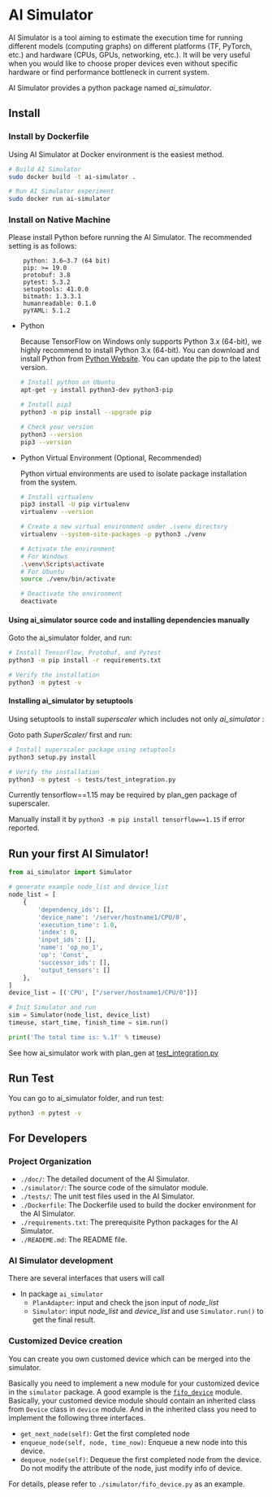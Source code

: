 # AI Simulator

AI Simulator is a tool aiming to estimate the execution time for running different models (computing graphs) on different platforms (TF, PyTorch, etc.) and hardware (CPUs, GPUs, networking, etc.). It will be very useful when you would like to choose proper devices even without specific hardware or find performance bottleneck in current system.

AI Simulator provides a python package named *ai_simulator*.

## Install

### Install by Dockerfile

Using AI Simulator at Docker environment is the easiest method.

```bash
# Build AI Simulator
sudo docker build -t ai-simulator .

# Run AI Simulator experiment
sudo docker run ai-simulator
```

### Install on Native Machine

Please install Python before running the AI Simulator. The recommended setting is as follows:

```text
    python: 3.6–3.7 (64 bit)
    pip: >= 19.0
    protobuf: 3.8
    pytest: 5.3.2
    setuptools: 41.0.0
    bitmath: 1.3.3.1
    humanreadable: 0.1.0
    pyYAML: 5.1.2
```

- Python

    Because TensorFlow on Windows only supports Python 3.x (64-bit), we highly recommend to install Python 3.x (64-bit). You can download and install Python from [Python Website](https://www.python.org/). You can update the pip to the latest version.

    ```bash
    # Install python on Ubuntu
    apt-get -y install python3-dev python3-pip

    # Install pip3
    python3 -m pip install --upgrade pip

    # Check your version
    python3 --version
    pip3 --version
    ```

- Python Virtual Environment (Optional, Recommended)

    Python virtual environments are used to isolate package installation from the system.

    ```bash
    # Install virtualenv
    pip3 install -U pip virtualenv
    virtualenv --version

    # Create a new virtual environment under .\venv directory
    virtualenv --system-site-packages -p python3 ./venv

    # Activate the environment
    # For Windows
    .\venv\Scripts\activate
    # For Ubuntu
    source ./venv/bin/activate

    # Deactivate the environment
    deactivate
    ```

#### Using ai_simulator source code and installing dependencies manually

Goto the ai_simulator folder, and run:

```bash
# Install TensorFlow, Protobuf, and Pytest
python3 -m pip install -r requirements.txt

# Verify the installation
python3 -m pytest -v
```

#### Installing ai_simulator by setuptools

Using setuptools to install *superscaler* which includes not only *ai_simulator* :

Goto path *SuperScaler/* first and run:

```bash
# Install superscaler package using setuptools
python3 setup.py install

# Verify the installation
python3 -m pytest -s tests/test_integration.py
```

Currently tensorflow==1.15 may be required by plan_gen package of superscaler.

Manually install it by `python3 -m pip install tensorflow==1.15` if error reported.

## Run your first AI Simulator!

```python
from ai_simulator import Simulator

# generate example node_list and device_list
node_list = [
    {
        'dependency_ids': [],
        'device_name': '/server/hostname1/CPU/0',
        'execution_time': 1.0,
        'index': 0,
        'input_ids': [],
        'name': 'op_no_1',
        'op': 'Const',
        'successor_ids': [],
        'output_tensors': []
    },
]
device_list = [('CPU', ["/server/hostname1/CPU/0"])]

# Init Simulator and run
sim = Simulator(node_list, device_list)
timeuse, start_time, finish_time = sim.run()

print('The total time is: %.1f' % timeuse)
```

See how ai_simulator work with plan_gen at [test_integration.py](../tests/test_integration.py)

## Run Test

You can go to ai_simulator folder, and run test:

```bash
python3 -m pytest -v
```

## For Developers

### Project Organization

- `./doc/`: The detailed document of the AI Simulator.
- `./simulator/`: The source code of the simulator module.
- `./tests/`: The unit test files used in the AI Simulator.
- `./Dockerfile`: The Dockerfile used to build the docker environment for the AI Simulator.
- `./requirements.txt`: The prerequisite Python packages for the AI Simulator.
- `./READEME.md`: The README file.

### AI Simulator development

There are several interfaces that users will call

- In package `ai_simulator`
  - `PlanAdapter`: input and check the json input of *node_list*
  - `Simulator`: input *node_list* and *device_list* and use `Simulator.run()` to get the final result.

### Customized Device creation

You can create you own customed device which can be merged into the simulator.

Basically you need to implement a new module for your customized device in the `simulator` package. A good example is the [`fifo_device`](https://msrasrg.visualstudio.com/SuperScaler/_git/SuperScaler?path=%2Fai_simulator%2Fsimulator%2Ffifo_device.py&version=GBdev&_a=contents) module. Basically, your customed device module should contain an inherited class from `Device` class in `device` module. And in the inherited class you need to implement the following three interfaces.

- `get_next_node(self)`: Get the first completed node
- `enqueue_node(self, node, time_now)`: Enqueue a new node into this device.
- `dequeue_node(self)`: Dequeue the first completed node from the device. Do not modify the attribute of the node, just modify info of device.

For details, please refer to `./simulator/fifo_device.py` as an example.
